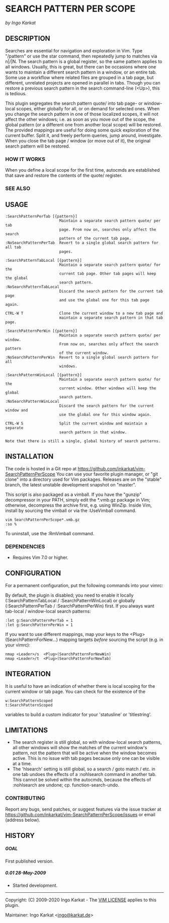 SEARCH PATTERN PER SCOPE
===============================================================================
_by Ingo Karkat_

DESCRIPTION
------------------------------------------------------------------------------

Searches are essential for navigation and exploration in Vim. Type "/pattern"
or use the star command, then repeatedly jump to matches via n|/|N. The
search pattern is a global register, so the same pattern applies to all
windows. Usually, this is great, but there can be occasions where one wants to
maintain a different search pattern in a window, or an entire tab. Some use a
workflow where related files are grouped in a tab page, but different,
unrelated projects are opened in parallel in tabs. Though you can restore a
previous search pattern in the search command-line (&lt;Up&gt;), this is tedious.

This plugin segregates the search pattern quote/ into tab page- or window-local
scopes, either globally for all, or on demand for selected ones. When you
change the search pattern in one of those localized scopes, it will not affect
the other windows; i.e. as soon as you move out of the scope, the global
pattern (or a different one from another local scope) will be restored.
The provided mappings are useful for doing some quick exploration of the current
buffer. Split it, and freely perform queries, jump around, investigate. When
you close the tab page / window (or move out of it), the original search
pattern will be restored.

### HOW IT WORKS

When you define a local scope for the first time, autocmds are established
that save and restore the contents of the quote/ register.

### SEE ALSO

USAGE
------------------------------------------------------------------------------

    :SearchPatternPerTab [{pattern}]
                            Maintain a separate search pattern quote/ per tab
                            page. From now on, searches only affect the search
                            pattern of the current tab page.
    :NoSearchPatternPerTab  Revert to a single global search pattern for all tab
                            pages.

    :SearchPatternTabLocal [{pattern}]
                            Maintain a separate search pattern quote/ for the
                            current tab page. Other tab pages will keep the global
                            search pattern.
    :NoSearchPatternTabLocal
                            Discard the search pattern for the current tab page
                            and use the global one for this tab page again.

    CTRL-W T                Clone the current window to a new tab page and
                            maintain a separate search pattern in that tab page.

    :SearchPatternPerWin [{pattern}]
                            Maintain a separate search pattern quote/ per window.
                            From now on, searches only affect the search pattern
                            of the current window.
    :NoSearchPatternPerWin  Revert to a single global search pattern for all
                            windows.

    :SearchPatternWinLocal [{pattern}]
                            Maintain a separate search pattern quote/ for the
                            current window. Other windows will keep the global
                            search pattern.
    :NoSearchPatternWinLocal
                            Discard the search pattern for the current window and
                            use the global one for this window again.

    CTRL-W S                Split the current window and maintain a separate
                            search pattern in that window.

    Note that there is still a single, global history of search patterns.

INSTALLATION
------------------------------------------------------------------------------

The code is hosted in a Git repo at
    https://github.com/inkarkat/vim-SearchPatternPerScope
You can use your favorite plugin manager, or "git clone" into a directory used
for Vim packages. Releases are on the "stable" branch, the latest unstable
development snapshot on "master".

This script is also packaged as a vimball. If you have the "gunzip"
decompressor in your PATH, simply edit the \*.vmb.gz package in Vim; otherwise,
decompress the archive first, e.g. using WinZip. Inside Vim, install by
sourcing the vimball or via the :UseVimball command.

    vim SearchPatternPerScope*.vmb.gz
    :so %

To uninstall, use the :RmVimball command.

### DEPENDENCIES

- Requires Vim 7.0 or higher.

CONFIGURATION
------------------------------------------------------------------------------

For a permanent configuration, put the following commands into your vimrc:

By default, the plugin is disabled; you need to enable it locally
(:SearchPatternTabLocal / :SearchPatternWinLocal) or globally
(:SearchPatternPerTab / :SearchPatternPerWin) first. If you always want
tab-local / window-local search patterns:

    :let g:SearchPatternPerTab = 1
    :let g:SearchPatternPerWin = 1

If you want to use different mappings, map your keys to the
&lt;Plug&gt;(SearchPatternForNew...) mapping targets _before_ sourcing the script
(e.g. in your vimrc):

    nmap <Leader>/s  <Plug>(SearchPatternForNewWin)
    nmap <Leader>/t  <Plug>(SearchPatternForNewTab)

INTEGRATION
------------------------------------------------------------------------------

It is useful to have an indication of whether there is local scoping for the
current window or tab page. You can check for the existence of the

    w:SearchPatternScoped
    t:SearchPatternScoped

variables to build a custom indicator for your 'statusline' or 'titlestring'.

LIMITATIONS
------------------------------------------------------------------------------

- The search register is still global, so with window-local search patterns,
  all other windows will show the matches of the current window's pattern, not
  the pattern that will be active when the window becomes active. This is no
  issue with tab pages because only one can be visible at a time.
- The 'hlsearch' setting is still global, so a search / goto match / etc. in
  one tab undoes the effects of a :nohlsearch command in another tab. This
  cannot be solved within the autocmds, because the effects of :nohlsearch are
  undone; cp. function-search-undo.

### CONTRIBUTING

Report any bugs, send patches, or suggest features via the issue tracker at
https://github.com/inkarkat/vim-SearchPatternPerScope/issues or email (address
below).

HISTORY
------------------------------------------------------------------------------

##### GOAL
First published version.

##### 0.01    28-May-2009
- Started development.

------------------------------------------------------------------------------
Copyright: (C) 2009-2020 Ingo Karkat -
The [VIM LICENSE](http://vimdoc.sourceforge.net/htmldoc/uganda.html#license) applies to this plugin.

Maintainer:     Ingo Karkat &lt;ingo@karkat.de&gt;
